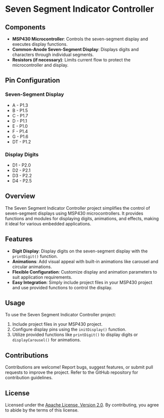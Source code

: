 # Seven Segment Indicator Controller

## Components
- **MSP430 Microcontroller**: Controls the seven-segment display and executes display functions.
- **Common-Anode Seven-Segment Display**: Displays digits and characters through individual segments.
- **Resistors (if necessary)**: Limits current flow to protect the microcontroller and display.

## Pin Configuration
### Seven-Segment Display
- A - P1.3
- B - P1.5
- C - P1.7
- D - P1.1
- E - P1.0
- F - P1.4
- G - P1.6
- DT - P1.2

### Display Digits
- D1 - P2.0
- D2 - P2.1
- D3 - P2.2
- D4 - P2.5

## Overview

The Seven Segment Indicator Controller project simplifies the control of seven-segment displays using MSP430 microcontrollers. It provides functions and modules for displaying digits, animations, and effects, making it ideal for various embedded applications.

## Features

- **Digit Display**: Display digits on the seven-segment display with the `printDigit()` function.
- **Animations**: Add visual appeal with built-in animations like carousel and circular animations.
- **Flexible Configuration**: Customize display and animation parameters to suit application requirements.
- **Easy Integration**: Simply include project files in your MSP430 project and use provided functions to control the display.

## Usage

To use the Seven Segment Indicator Controller project:

1. Include project files in your MSP430 project.
2. Configure display pins using the `initDisplay()` function.
3. Utilize provided functions like `printDigit()` to display digits or `displayCarousel()` for animations.

## Contributions

Contributions are welcome! Report bugs, suggest features, or submit pull requests to improve the project. Refer to the GitHub repository for contribution guidelines.

## License

Licensed under the [Apache License, Version 2.0](LICENSE). By contributing, you agree to abide by the terms of this license.
